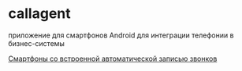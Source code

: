 # callagent

приложение для смартфонов Android для интеграции телефонии в бизнес-системы



[Смартфоны со встроенной автоматической записью звонков](smartphones.md)